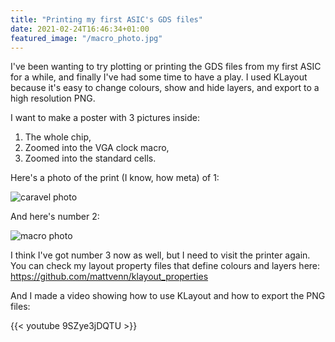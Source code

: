 ```yaml
---
title: "Printing my first ASIC's GDS files"
date: 2021-02-24T16:46:34+01:00
featured_image: "/macro_photo.jpg"
---
```


I've been wanting to try plotting or printing the GDS files from my first ASIC for a while, and finally I've had some time to have a play.
I used KLayout because it's easy to change colours, show and hide layers, and export to a high resolution PNG.

I want to make a poster with 3 pictures inside: 

1. The whole chip,
2. Zoomed into the VGA clock macro,
3. Zoomed into the standard cells.

Here's a photo of the print (I know, how meta) of 1:

![caravel photo](/caravel_photo.jpg)

And here's number 2:

![macro photo](/macro_photo.jpg)

I think I've got number 3 now as well, but I need to visit the printer again. 
You can check my layout property files that define colours and layers here: https://github.com/mattvenn/klayout_properties

And I made a video showing how to use KLayout and how to export the PNG files:

{{< youtube 9SZye3jDQTU >}}
